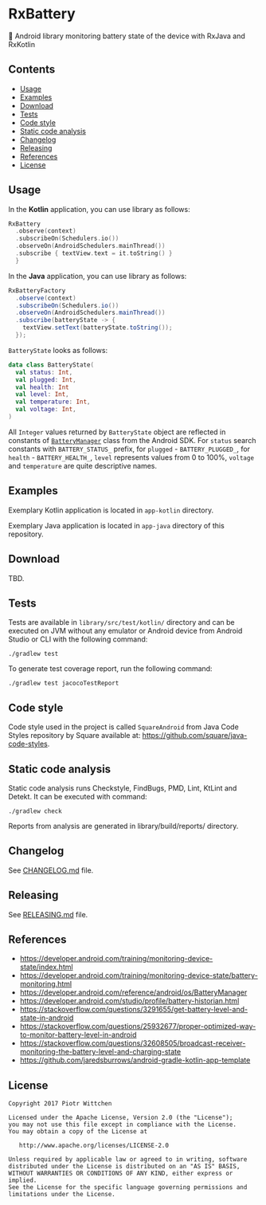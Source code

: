 RxBattery
=========
🔋 Android library monitoring battery state of the device with RxJava and RxKotlin

Contents
--------

- [Usage](#usage)
- [Examples](#examples)
- [Download](#download)
- [Tests](#tests)
- [Code style](#code-style)
- [Static code analysis](#static-code-analysis)
- [Changelog](#changelog)
- [Releasing](#releasing)
- [References](#references)
- [License](#license)

Usage
-----

In the **Kotlin** application, you can use library as follows:

```kotlin
RxBattery
  .observe(context)
  .subscribeOn(Schedulers.io())
  .observeOn(AndroidSchedulers.mainThread())
  .subscribe { textView.text = it.toString() }
  }
```

In the **Java** application, you can use library as follows:

```java
RxBatteryFactory
  .observe(context)
  .subscribeOn(Schedulers.io())
  .observeOn(AndroidSchedulers.mainThread())
  .subscribe(batteryState -> {
    textView.setText(batteryState.toString());
  });
```

`BatteryState` looks as follows:

```kotlin
data class BatteryState(
  val status: Int,
  val plugged: Int,
  val health: Int
  val level: Int,
  val temperature: Int,
  val voltage: Int,
)
```

All `Integer` values returned by `BatteryState` object are reflected in constants of [`BatteryManager`](https://developer.android.com/reference/android/os/BatteryManager) class from the Android SDK.
For `status` search constants with `BATTERY_STATUS_` prefix, for `plugged` - `BATTERY_PLUGGED_`, for `health` - `BATTERY_HEALTH_`, `level` represents values from 0 to 100%, `voltage` and `temperature` are quite descriptive names.

Examples
--------

Exemplary Kotlin application is located in `app-kotlin` directory.

Exemplary Java application is located in `app-java` directory of this repository.

Download
--------

TBD.

Tests
-----

Tests are available in `library/src/test/kotlin/` directory and can be executed on JVM without any emulator or Android device from Android Studio or CLI with the following command:

```
./gradlew test
```

To generate test coverage report, run the following command:

```
./gradlew test jacocoTestReport
```

Code style
----------

Code style used in the project is called `SquareAndroid` from Java Code Styles repository by Square available at: https://github.com/square/java-code-styles.

Static code analysis
--------------------

Static code analysis runs Checkstyle, FindBugs, PMD, Lint, KtLint and Detekt. It can be executed with command:

```
./gradlew check
```

Reports from analysis are generated in library/build/reports/ directory.

Changelog
---------

See [CHANGELOG.md](https://github.com/pwittchen/RxBattery/blob/master/CHANGELOG.md) file.

Releasing
---------

See [RELEASING.md](https://github.com/pwittchen/RxBattery/blob/master/RELEASING.md) file.

References
----------
- https://developer.android.com/training/monitoring-device-state/index.html
- https://developer.android.com/training/monitoring-device-state/battery-monitoring.html
- https://developer.android.com/reference/android/os/BatteryManager
- https://developer.android.com/studio/profile/battery-historian.html
- https://stackoverflow.com/questions/3291655/get-battery-level-and-state-in-android
- https://stackoverflow.com/questions/25932677/proper-optimized-way-to-monitor-battery-level-in-android
- https://stackoverflow.com/questions/32608505/broadcast-receiver-monitoring-the-battery-level-and-charging-state
- https://github.com/jaredsburrows/android-gradle-kotlin-app-template

License
-------

    Copyright 2017 Piotr Wittchen

    Licensed under the Apache License, Version 2.0 (the "License");
    you may not use this file except in compliance with the License.
    You may obtain a copy of the License at

       http://www.apache.org/licenses/LICENSE-2.0

    Unless required by applicable law or agreed to in writing, software
    distributed under the License is distributed on an "AS IS" BASIS,
    WITHOUT WARRANTIES OR CONDITIONS OF ANY KIND, either express or implied.
    See the License for the specific language governing permissions and
    limitations under the License.
